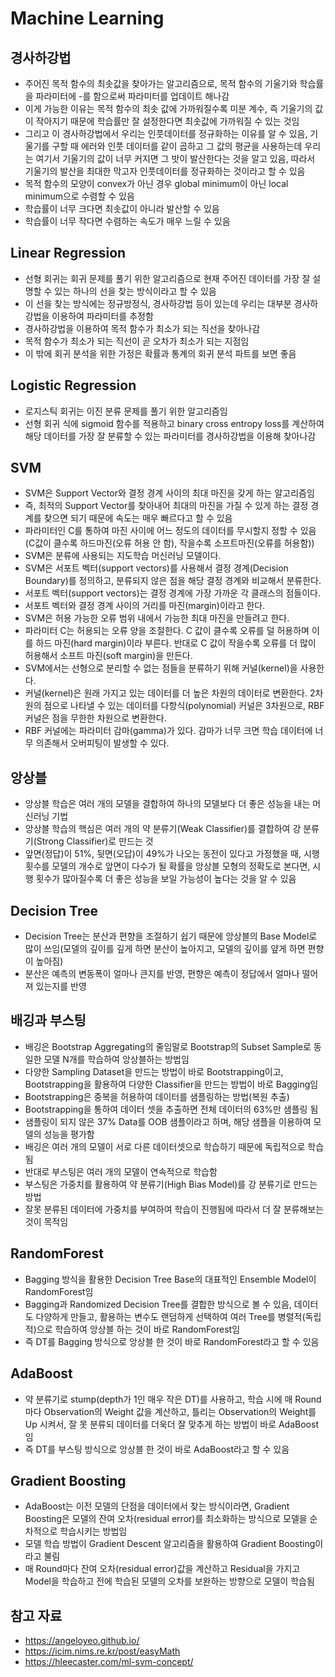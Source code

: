 # Machine Learning

## 경사하강법
- 주어진 목적 함수의 최솟값을 찾아가는 알고리즘으로, 목적 함수의 기울기와 학습률을 파라미터에 -를 함으로써 파라미터를 업데이트 해나감
- 이게 가능한 이유는 목적 함수의 최솟 값에 가까워질수록 미분 계수, 즉 기울기의 값이 작아지기 때문에 학습률만 잘 설정한다면 최솟값에 가까워질 수 있는 것임
- 그리고 이 경사하강법에서 우리는 인풋데이터를 정규화하는 이유를 알 수 있음, 기울기를 구할 때 에러와 인풋 데이터를 같이 곱하고 그 값의 평균을 사용하는데 우리는 여기서 기울기의 값이 너무 커지면 그 밧이 발산한다는 것을 알고 있음, 따라서 기울기의 발산을 최대한 막고자 인풋데이터를 정규화하는 것이라고 할 수 있음
- 목적 함수의 모양이 convex가 아닌 경우 global minimum이 아닌 local minimum으로 수렴할 수 있음
- 학습률이 너무 크다면 최솟값이 아니라 발산할 수 있음
- 학습률이 너무 작다면 수렴하는 속도가 매우 느릴 수 있음

## Linear Regression
- 선형 회귀는 회귀 문제를 풀기 위한 알고리즘으로 현재 주어진 데이터를 가장 잘 설명할 수 있는 하나의 선을 찾는 방식이라고 할 수 있음
- 이 선을 찾는 방식에는 정규방정식, 경사하강법 등이 있는데 우리는 대부분 경사하강법을 이용하여 파라미터를 추정함
- 경사하강법을 이용하여 목적 함수가 최소가 되는 직선을 찾아나감
- 목적 함수가 최소가 되는 직선이 곧 오차가 최소가 되는 지점임
- 이 밖에 회귀 분석을 위한 가정은 확률과 통계의 회귀 분석 파트를 보면 좋음

## Logistic Regression
- 로지스틱 회귀는 이진 분류 문제를 풀기 위한 알고리즘임
- 선형 회귀 식에 sigmoid 함수를 적용하고 binary cross entropy loss를 계산하여 해당 데이터를 가장 잘 분류할 수 있는 파라미터를 경사하강법을 이용해 찾아나감

## SVM
- SVM은 Support Vector와 결정 경계 사이의 최대 마진을 갖게 하는 알고리즘임
- 즉, 최적의 Support Vector를 찾아내어 최대의 마진을 가질 수 있게 하는 결정 경계를 찾으면 되기 때문에 속도는 매우 빠르다고 할 수 있음
- 파라미터인 C를 통하여 마진 사이에 어느 정도의 데이터를 무시할지 정할 수 있음(C값이 클수록 하드마진(오류 허용 안 함), 작을수록 소프트마진(오류를 허용함))
- SVM은 분류에 사용되는 지도학습 머신러닝 모델이다.
- SVM은 서포트 벡터(support vectors)를 사용해서 결정 경계(Decision Boundary)를 정의하고, 분류되지 않은 점을 해당 결정 경계와 비교해서 분류한다.
- 서포트 벡터(support vectors)는 결정 경계에 가장 가까운 각 클래스의 점들이다.
- 서포트 벡터와 결정 경계 사이의 거리를 마진(margin)이라고 한다.
- SVM은 허용 가능한 오류 범위 내에서 가능한 최대 마진을 만들려고 한다.
- 파라미터 C는 허용되는 오류 양을 조절한다. C 값이 클수록 오류를 덜 허용하며 이를 하드 마진(hard margin)이라 부른다. 반대로 C 값이 작을수록 오류를 더 많이 허용해서 소프트 마진(soft margin)을 만든다.
- SVM에서는 선형으로 분리할 수 없는 점들을 분류하기 위해 커널(kernel)을 사용한다.
- 커널(kernel)은 원래 가지고 있는 데이터를 더 높은 차원의 데이터로 변환한다. 2차원의 점으로 나타낼 수 있는 데이터를 다항식(polynomial) 커널은 3차원으로, RBF 커널은 점을 무한한 차원으로 변환한다.
- RBF 커널에는 파라미터 감마(gamma)가 있다. 감마가 너무 크면 학습 데이터에 너무 의존해서 오버피팅이 발생할 수 있다.

## 앙상블
- 앙상블 학습은 여러 개의 모델을 결합하여 하나의 모델보다 더 좋은 성능을 내는 머신러닝 기법
- 앙상블 학습의 핵심은 여러 개의 약 분류기(Weak Classifier)를 결합하여 강 분류기(Strong 
Classifier)로 만드는 것
- 앞면(정답)이 51%, 뒷면(오답)이 49%가 나오는 동전이 있다고 가정했을 때, 시행 횟수를 모델의 개수로 앞면이 다수가 될 확률을 앙상블 모형의 정확도로 본다면, 시행 횟수가 많아질수록 더 좋은 성능을 보일 가능성이 높다는 것을 알 수 있음

## Decision Tree
- Decision Tree는 분산과 편향을 조절하기 쉽기 때문에 앙상블의 Base Model로 많이 쓰임(모델의 깊이를 깊게 하면 분산이 높아지고, 모델의 깊이를 얖게 하면 편향이 높아짐)
- 분산은 예측의 변동폭이 얼마나 큰지를 반영, 편향은 예측이 정답에서 얼마나 떨어져 있는지를 반영

## 배깅과 부스팅
- 배깅은 Bootstrap Aggregating의 줄임말로 Bootstrap의 Subset Sample로 동일한 모델 N개를 학습하여 앙상블하는 방법임
- 다양한 Sampling Dataset을 만드는 방법이 바로 Bootstrapping이고, Bootstrapping을 활용하여 다양한 Classifier을 만드는 방법이 바로 Bagging임
- Bootstrapping은 중복을 허용하여 데이터를 샘플링하는 방법(복원 추출)
- Bootstrapping을 통하여 데이터 셋을 추출하면 전체 데이터의 63%만 샘플링 됨
- 샘플링이 되지 않은 37% Data를 OOB 샘플이라고 하며, 해당 샘플을 이용하여 모델의 성능을 평가함
- 배깅은 여러 개의 모델이 서로 다른 데이터셋으로 학습하기 때문에 독립적으로 학습됨
- 반대로 부스팅은 여러 개의 모델이 연속적으로 학습함
- 부스팅은 가중치를 활용하여 약 분류기(High Bias Model)를 강 분류기로 만드는 방법
- 잘못 분류된 데이터에 가중치를 부여하여 학습이 진행됨에 따라서 더 잘 분류해보는 것이 목적임

## RandomForest
- Bagging 방식을 활용한 Decision Tree Base의 대표적인 Ensemble Model이 RandomForest임
- Bagging과 Randomized Decision Tree를 결합한 방식으로 볼 수 있음, 데이터도 다양하게 만들고, 활용하는 변수도 랜덤하게 선택하여 여러 Tree를 병렬적(독립적)으로 학습하여 앙상블 하는 것이 바로 RandomForest임
- 즉 DT를 Bagging 방식으로 앙상블 한 것이 바로 RandomForest라고 할 수 있음

## AdaBoost
- 약 분류기로 stump(depth가 1인 매우 작은 DT)를 사용하고, 학습 시에 매 Round마다 Observation의 Weight 값을 계산하고, 틀리는 Observation의 Weight를 Up 시켜서, 잘 못 분류되 데이터를 더욱더 잘 맞추게 하는 방법이 바로 AdaBoost임
- 즉 DT를 부스팅 방식으로 앙상블 한 것이 바로 AdaBoost라고 할 수 있음

## Gradient Boosting
- AdaBoost는 이전 모델의 단점을 데이터에서 찾는 방식이라면, Gradient Boosting은 모델의 잔여 오차(residual error)를 최소화하는 방식으로 모델을 순차적으로 학습시키는 방법임
- 모델 학습 방법이 Gradient Descent 알고리즘을 활용하여 Gradient Boosting이라고 불림
- 매 Round마다 잔여 오차(residual error)값을 계산하고 Residual을 가지고 Model을 학습하고 전에 학습된 모델의 오차를 보완하는 방향으로 모델이 학습됨

## 참고 자료
- https://angeloyeo.github.io/
- https://icim.nims.re.kr/post/easyMath
- https://hleecaster.com/ml-svm-concept/